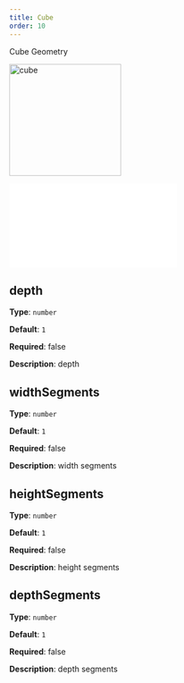 ```yaml
---
title: Cube
order: 10
---
```


Cube Geometry

<img alt="cube" src="https://gw.alipayobjects.com/mdn/rms_6ae20b/afts/img/A*sHGXQpeIYzoAAAAAAAAAAAAAARQnAQ" height='200'/>

<embed src="../../common/Size.en.md"></embed>

## depth

**Type**: `number`

**Default**: `1`

**Required**: false

**Description**: depth

## widthSegments

**Type**: `number`

**Default**: `1`

**Required**: false

**Description**: width segments

## heightSegments

**Type**: `number`

**Default**: `1`

**Required**: false

**Description**: height segments

## depthSegments

**Type**: `number`

**Default**: `1`

**Required**: false

**Description**: depth segments

